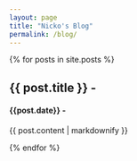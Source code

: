 ```yaml
---
layout: page
title: "Nicko's Blog"
permalink: /blog/
---
```

{% for posts in site.posts %}
  <h2>{{ post.title }} - </h2>
  <h4>{{post.date}} -</h4>
  <p>{{ post.content | markdownify }}</p>
{% endfor %}
